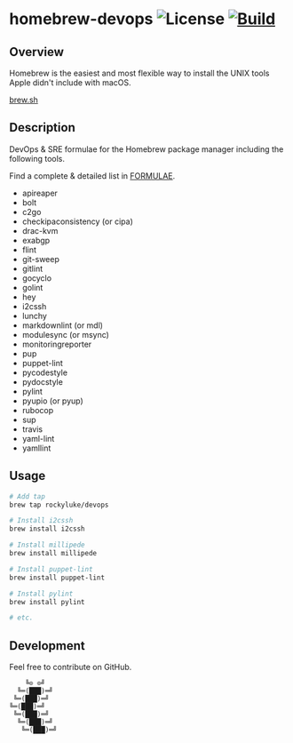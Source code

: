 # homebrew-devops ![License][license-img] [![Build][build-img]][build-url]

## Overview

Homebrew is the easiest  and most flexible way to install  the UNIX tools Apple
didn't include with macOS.

[brew.sh](https://brew.sh/)

## Description

DevOps & SRE formulae for the  Homebrew package manager including the following
tools.

Find a complete & detailed list in [FORMULAE][formulae].

* apireaper
* bolt
* c2go
* checkipaconsistency (or cipa)
* drac-kvm
* exabgp
* flint
* git-sweep
* gitlint
* gocyclo
* golint
* hey
* i2cssh
* lunchy
* markdownlint (or mdl)
* modulesync (or msync)
* monitoringreporter
* pup
* puppet-lint
* pycodestyle
* pydocstyle
* pylint
* pyupio (or pyup)
* rubocop
* sup
* travis
* yaml-lint
* yamllint

## Usage

```bash
# Add tap
brew tap rockyluke/devops

# Install i2cssh
brew install i2cssh

# Install millipede
brew install millipede

# Install puppet-lint
brew install puppet-lint

# Install pylint
brew install pylint

# etc.
```

## Development

Feel free to contribute on GitHub.

```
    ╚⊙ ⊙╝
  ╚═(███)═╝
 ╚═(███)═╝
╚═(███)═╝
 ╚═(███)═╝
  ╚═(███)═╝
   ╚═(███)═╝
```

[license-img]: https://img.shields.io/badge/license-ISC-blue.svg
[build-img]: https://travis-ci.org/rockyluke/homebrew-devops.svg?branch=master
[build-url]: https://travis-ci.org/rockyluke/homebrew-devops
[formulae]: https://github.com/rockyluke/homebrew-devops/blob/master/FORMULAE.md
